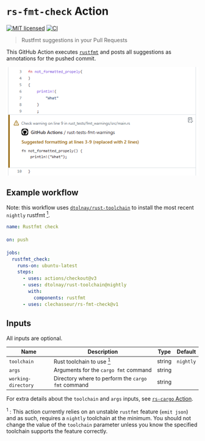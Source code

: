 # `rs-fmt-check` Action

[![MIT licensed](https://img.shields.io/badge/license-MIT-blue.svg)](LICENSE)
[![CI](https://github.com/clechasseur/rs-fmt-check/actions/workflows/ci.yml/badge.svg?branch=main&event=push)](https://github.com/clechasseur/rs-fmt-check/actions/workflows/ci.yml)

> Rustfmt suggestions in your Pull Requests

This GitHub Action executes [`rustfmt`](https://github.com/rust-lang/rustfmt)
and posts all suggestions as annotations for the pushed commit.

![Screenshot of a rustfmt suggestion displayed in the commit interface of GitHub](./.github/screenshot_fmt.png)

## Example workflow

Note: this workflow uses [`dtolnay/rust-toolchain`](https://github.com/dtolnay/rust-toolchain) to install the most recent `nightly` rustfmt [<sup>1</sup>](#note-nightly-requirement).

```yaml
name: Rustfmt check

on: push

jobs:
  rustfmt_check:
    runs-on: ubuntu-latest
    steps:
      - uses: actions/checkout@v3
      - uses: dtolnay/rust-toolchain@nightly
        with:
          components: rustfmt
      - uses: clechasseur/rs-fmt-check@v1
```

## Inputs

All inputs are optional.

| Name | Description | Type | Default |
| --- | --- | --- | --- |
| `toolchain` | Rust toolchain to use [<sup>1</sup>](#note-nightly-requirement) | string | `nightly` |
| `args` | Arguments for the `cargo fmt` command | string |         |
| `working-directory` | Directory where to perform the `cargo fmt` command | string |         |

For extra details about the `toolchain` and `args` inputs, see [`rs-cargo` Action](https://github.com/clechasseur/rs-cargo#inputs).

<a name="note-nightly-requirement"><sup>1</sup></a> : This action currently relies on an unstable `rustfmt` feature (`emit json`) and as such, requires a `nightly` toolchain at the minimum. You should not change the value of the `toolchain` parameter unless you know the specified toolchain supports the feature correctly.
